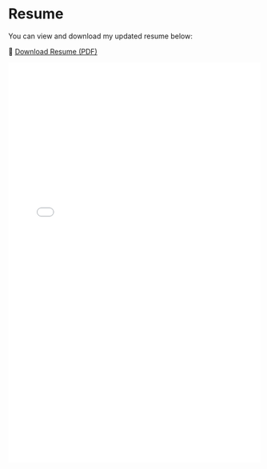 # Resume

You can view and download my updated resume below:

📄 [Download Resume (PDF)](barathkrishna_satheeshkumar.pdf)

<embed src="assets/pdf/barathkrishna_satheeshkumar.pdf" type="application/pdf" width="100%" height="800px" />
